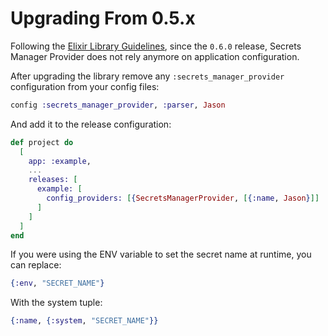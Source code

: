 # Upgrading From 0.5.x

Following the [Elixir Library Guidelines], since the `0.6.0` release, Secrets Manager Provider
does not rely anymore on application configuration.

After upgrading the library remove any `:secrets_manager_provider` configuration
from your config files:

```elixir
config :secrets_manager_provider, :parser, Jason

```

And add it to the release configuration:

```elixir
def project do
  [
    app: :example,
    ...
    releases: [
      example: [
        config_providers: [{SecretsManagerProvider, [{:name, Jason}]]
      ]
    ]
  ]
end
```

If you were using the ENV variable to set the secret name at runtime, you can replace:

```elixir
{:env, "SECRET_NAME"}
```

With the system tuple:

```elixir
{:name, {:system, "SECRET_NAME"}}
```

[elixir library guidelines]: https://hexdocs.pm/elixir/master/library-guidelines.html
